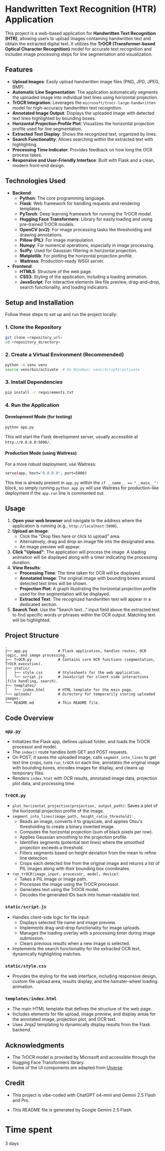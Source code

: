 # Handwritten Text Recognition (HTR) Application

This project is a web-based application for **Handwritten Text Recognition (HTR)**, allowing users to upload images containing handwritten text and obtain the extracted digital text. It utilizes the **TrOCR (Transformer-based Optical Character Recognition)** model for accurate text recognition and includes image processing steps for line segmentation and visualization.

## Features

  * **Upload Images**: Easily upload handwritten image files (PNG, JPG, JPEG, BMP).
  * **Automatic Line Segmentation**: The application automatically segments the uploaded image into individual text lines using horizontal projection.
  * **TrOCR Integration**: Leverages the `microsoft/trocr-large-handwritten` model for high-accuracy handwritten text recognition.
  * **Annotated Image Output**: Displays the uploaded image with detected text lines highlighted by bounding boxes.
  * **Horizontal Projection Profile Plot**: Visualizes the horizontal projection profile used for line segmentation.
  * **Extracted Text Display**: Shows the recognized text, organized by lines.
  * **Search Functionality**: Allows searching within the extracted text with highlighting.
  * **Processing Time Indicator**: Provides feedback on how long the OCR process takes.
  * **Responsive and User-Friendly Interface**: Built with Flask and a clean, modern front-end design.

## Technologies Used

  * **Backend**:
      * **Python**: The core programming language.
      * **Flask**: Web framework for handling requests and rendering templates.
      * **PyTorch**: Deep learning framework for running the TrOCR model.
      * **Hugging Face Transformers**: Library for easily loading and using pre-trained TrOCR models.
      * **OpenCV (cv2)**: For image processing tasks like thresholding and drawing annotations.
      * **Pillow (PIL)**: For image manipulation.
      * **Numpy**: For numerical operations, especially in image processing.
      * **SciPy**: Used for Gaussian filtering in horizontal projection.
      * **Matplotlib**: For plotting the horizontal projection profile.
      * **Waitress**: Production-ready WSGI server.
  * **Frontend**:
      * **HTML5**: Structure of the web page.
      * **CSS3**: Styling of the application, including a loading animation.
      * **JavaScript**: For interactive elements like file preview, drag-and-drop, search functionality, and loading indicators.

## Setup and Installation

Follow these steps to set up and run the project locally:

### 1\. Clone the Repository

```bash
git clone <repository_url>
cd <repository_directory>
```

### 2\. Create a Virtual Environment (Recommended)

```bash
python -m venv venv
source venv/bin/activate  # On Windows: venv\Scripts\activate
```

### 3\. Install Dependencies

```bash
pip install -r requirements.txt
```

### 4\. Run the Application

#### Development Mode (for testing)

```bash
python app.py
```

This will start the Flask development server, usually accessible at `http://0.0.0.0:5000/`.

#### Production Mode (using Waitress)

For a more robust deployment, use Waitress:

```bash
serve(app, host="0.0.0.0", port=5000)
```

This line is already present in `app.py` within the `if __name__ == "__main__":` block, so simply running `python app.py` will use Waitress for production-like deployment if the `app.run` line is commented out.

## Usage

1.  **Open your web browser** and navigate to the address where the application is running (e.g., `http://localhost:5000`).
2.  **Upload an Image**:
      * Click the "Drop files here or click to upload" area.
      * Alternatively, drag and drop an image file into the designated area.
      * An image preview will appear.
3.  **Click "Upload"**: The application will process the image. A loading animation will be displayed along with a timer indicating the processing duration.
4.  **View Results**:
      * **Processing Time**: The time taken for OCR will be displayed.
      * **Annotated Image**: The original image with bounding boxes around detected text lines will be shown.
      * **Projection Plot**: A graph illustrating the horizontal projection profile used for line segmentation will be displayed.
      * **Extracted Text**: The recognized handwritten text will appear in a dedicated section.
5.  **Search Text**: Use the "Search text..." input field above the extracted text to find specific words or phrases within the OCR output. Matching text will be highlighted.

## Project Structure

```
.
├── app.py              # Flask application, handles routes, OCR logic, and image processing.
├── TrOCR.py            # Contains core OCR functions (segmentation, TrOCR execution).
├── static/
│   ├── style.css       # Stylesheets for the web application.
│   └── script.js       # JavaScript for client-side interactions (file handling, search).
├── templates/
│   └── index.html      # HTML template for the main page.
└── uploads/            # Directory for temporarily storing uploaded images.
└── README.md           # This README file.
```

## Code Overview

### `app.py`

  * Initializes the Flask app, defines upload folder, and loads the TrOCR processor and model.
  * The `index()` route handles both GET and POST requests.
  * On POST, it saves the uploaded image, calls `segment_into_lines` to get text line crops, runs `run_trOCR` on each line, annotates the original image with bounding boxes, encodes images for display, and cleans up temporary files.
  * Renders `index.html` with OCR results, annotated image data, projection plot data, and processing time.

### `TrOCR.py`

  * `plot_horizontal_projection(projection, output_path)`: Saves a plot of the horizontal projection profile of the image.
  * `segment_into_lines(image_path, height_ratio_threshold)`:
      * Reads an image, converts it to grayscale, and applies Otsu's thresholding to create a binary inverted image.
      * Computes the horizontal projection (sum of black pixels per row).
      * Applies Gaussian smoothing to the projection profile.
      * Identifies segments (potential text lines) where the smoothed projection exceeds a threshold.
      * Filters segments based on height deviation from the mean to refine line detection.
      * Crops each detected line from the original image and returns a list of PIL Images along with their bounding box coordinates.
  * `run_trOCR(image_input, processor, model, device)`:
      * Takes a PIL Image or image path.
      * Processes the image using the TrOCR processor.
      * Generates text using the TrOCR model.
      * Decodes the generated IDs back into human-readable text.

### `static/script.js`

  * Handles client-side logic for file input:
      * Displays selected file name and image preview.
      * Implements drag-and-drop functionality for image uploads.
      * Manages the loading overlay with a processing timer during image submission.
      * Clears previous results when a new image is selected.
  * Implements the search functionality for the extracted OCR text, dynamically highlighting matches.

### `static/style.css`

  * Provides the styling for the web interface, including responsive design, custom file upload area, results display, and the hamster-wheel loading animation.

### `templates/index.html`

  * The main HTML template that defines the structure of the web page.
  * Includes elements for file upload, image preview, and display areas for the annotated image, projection plot, and OCR text.
  * Uses Jinja2 templating to dynamically display results from the Flask backend.

## Acknowledgments

  * The TrOCR model is provided by Microsoft and accessible through the Hugging Face Transformers library.
  * Some of the UI components are adapted from [Uiverse](https://uiverse.io/).

## Credit
- This project is vibe-coded with ChatGPT o4-mini and Gemini 2.5 Flash and Pro.

- This README file is generated by Google Gemini 2.5 Flash.

# Time spent
$3$ days
